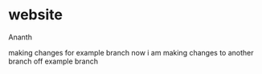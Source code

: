 # website
Ananth

making changes for example branch
now i am making changes to another branch off example branch
